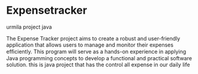 # Expensetracker
urmila project java 

The Expense Tracker project aims to create a robust and user-friendly application that allows users to manage and monitor their expenses efﬁciently. This program will serve as a hands-on experience in applying Java programming concepts to develop a functional and practical software solution.
this is java project
that has the control all expense in our daily life

